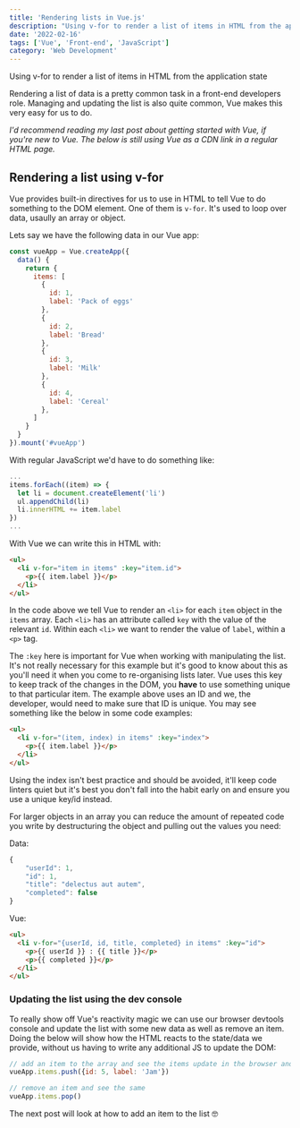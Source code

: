 ```yaml
---
title: 'Rendering lists in Vue.js'
description: "Using v-for to render a list of items in HTML from the application state."
date: '2022-02-16'
tags: ['Vue', 'Front-end', 'JavaScript']
category: 'Web Development'
---
```


<p class="introduction">Using v-for to render a list of items in HTML from the application state</p>

Rendering a list of data is a pretty common task in a front-end developers role. Managing and updating the list is also quite common, Vue makes this very easy for us to do.

_I'd recommend reading my last post about <nuxt-link to="getting-started-with-vue">getting started with Vue</nuxt-link>, if you're new to Vue. The below is still using Vue as a CDN link in a regular HTML page._


## Rendering a list using v-for

Vue provides built-in directives for us to use in HTML to tell Vue to do something to the DOM element. One of them is `v-for`. It's used to loop over data, usaully an array or object.

Lets say we have the following data in our Vue app:

```js
const vueApp = Vue.createApp({
  data() {
    return {
      items: [
        {
          id: 1,
          label: 'Pack of eggs'
        },
        {
          id: 2,
          label: 'Bread'
        },
        {
          id: 3,
          label: 'Milk'
        },
        {
          id: 4,
          label: 'Cereal'
        },
      ]
    }
  }
}).mount('#vueApp')
```

With regular JavaScript we'd have to do something like:

```js
...
items.forEach((item) => {
  let li = document.createElement('li')
  ul.appendChild(li)
  li.innerHTML += item.label
})
...
```

With Vue we can write this in HTML with:

```html
<ul>
  <li v-for="item in items" :key="item.id">
    <p>{{ item.label }}</p>
  </li>
</ul>
```

In the code above we tell Vue to render an `<li>` for each `item` object in the `items` array. Each `<li>` has an attribute called `key` with the value of the relevant `id`. Within each `<li>` we want to render the value of `label`, within a `<p>` tag.

The `:key` here is important for Vue when working with manipulating the list. It's not really necessary for this example but it's good to know about this as you'll need it when you come to re-organising lists later. Vue uses this key to keep track of the changes in the DOM, you **have** to use something unique to that particular item. The example above uses an ID and we, the developer, would need to make sure that ID is unique. You may see something like the below in some code examples:

```html
<ul>
  <li v-for="(item, index) in items" :key="index">
    <p>{{ item.label }}</p>
  </li>
</ul>
```

Using the index isn't best practice and should be avoided, it'll keep code linters quiet but it's best you don't fall into the habit early on and ensure you use a unique key/id instead.

For larger objects in an array you can reduce the amount of repeated code you write by destructuring the object and pulling out the values you need:

Data:
```js
{
	"userId": 1,
	"id": 1,
	"title": "delectus aut autem",
	"completed": false
}
```

Vue:
```html
<ul>
  <li v-for="{userId, id, title, completed} in items" :key="id">
    <p>{{ userId }} : {{ title }}</p>
    <p>{{ completed }}</p>
  </li>
</ul>
```

### Updating the list using the dev console

To really show off Vue's reactivity magic we can use our browser devtools console and update the list with some new data as well as remove an item. Doing the below will show how the HTML reacts to the state/data we provide, without us having to write any additional JS to update the DOM:

```js
// add an item to the array and see the items update in the browser and wherever you have rendered the data
vueApp.items.push({id: 5, label: 'Jam'})

// remove an item and see the same
vueApp.items.pop()
```

The next post will look at how to add an item to the list 🤓
